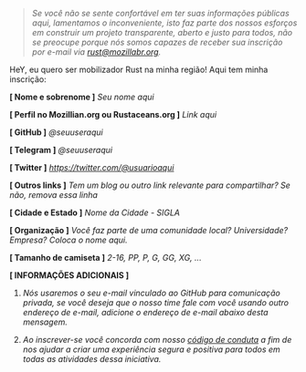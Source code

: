 > _*Se você não se sente confortável em ter suas informações públicas aqui, lamentamos o inconveniente, isto faz parte dos nossos esforços em construir um projeto transparente, aberto e justo para todos, não se preocupe porque nós somos capazes de receber sua inscrição por e-mail via rust@mozillabr.org.*_

HeY, eu quero ser mobilizador Rust na minha região! Aqui tem minha inscrição:

**[ Nome e sobrenome ]** *Seu nome aqui*

**[ Perfil no Mozillian.org ou Rustaceans.org ]** *Link aqui*

**[ GitHub ]** *@seuuseraqui*

**[ Telegram ]** *@seuuseraqui*

**[ Twitter ]** *https://twitter.com/@usuarioaqui*

**[ Outros links ]** *Tem um blog ou outro link relevante para compartilhar? Se não, remova essa linha*

**[ Cidade e Estado ]** *Nome da Cidade - SIGLA*

**[ Organização ]** *Você faz parte de uma comunidade local? Universidade? Empresa? Coloca o nome aqui.*

**[ Tamanho de camiseta ]** *2-16, PP, P, G, GG, XG, ...*

**[ INFORMAÇÕES ADICIONAIS ]**

1. *Nós usaremos o seu e-mail vinculado ao GitHub para comunicação privada, se você deseja que o nosso time fale com você usando outro endereço de e-mail, adicione o endereço de e-mail abaixo desta mensagem.*

2. *Ao inscrever-se você concorda com nosso [código de conduta](https://github.com/rust-br/2018-roadshow/blob/master/CODE_OF_CONDUCT.md) a fim de nos ajudar a criar uma experiência segura e positiva para todos em todas as atividades dessa iniciativa.*
